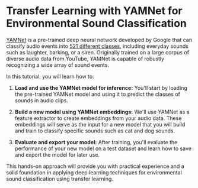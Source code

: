 # Transfer Learning with YAMNet for Environmental Sound Classification

[YAMNet](https://tfhub.dev/google/yamnet/1) is a pre-trained deep neural network developed by Google that can classify audio events into [521 different classes](https://github.com/tensorflow/models/blob/master/research/audioset/yamnet/yamnet_class_map.csv), including everyday sounds such as laughter, barking, or a siren. Originally trained on a large corpus of diverse audio data from YouTube, YAMNet is capable of robustly recognizing a wide array of sound events.

In this tutorial, you will learn how to:

1. **Load and use the YAMNet model for inference:** You'll start by loading the pre-trained YAMNet model and using it to predict the classes of sounds in audio clips.

2. **Build a new model using YAMNet embeddings:** We'll use YAMNet as a feature extractor to create embeddings from your audio data. These embeddings will serve as the input for a new model that you will build and train to classify specific sounds such as cat and dog sounds.

3. **Evaluate and export your model:** After training, you'll evaluate the performance of your new model on a test dataset and learn how to save and export the model for later use.

This hands-on approach will provide you with practical experience and a solid foundation in applying deep learning techniques for environmental sound classification using transfer learning.
